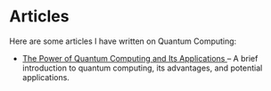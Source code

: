# Articles

Here are some articles I have written on Quantum Computing:

- [ The Power of Quantum Computing and Its Applications ](https://medium.com/@alessandra.uliana/the-power-of-quantum-computing-changing-the-way-we-solve-problems-fe87a02538ba]) – A brief introduction to quantum computing, its advantages, and potential applications.
